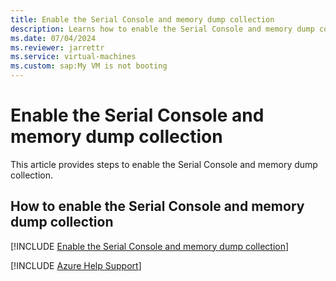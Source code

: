 ```yaml
---
title: Enable the Serial Console and memory dump collection
description: Learns how to enable the Serial Console and memory dump collection.
ms.date: 07/04/2024
ms.reviewer: jarrettr
ms.service: virtual-machines
ms.custom: sap:My VM is not booting
---
```

# Enable the Serial Console and memory dump collection

This article provides steps to enable the Serial Console and memory dump collection.

## How to enable the Serial Console and memory dump collection

[!INCLUDE [Enable the Serial Console and memory dump collection](../../../includes/azure/enable-serial-console-memory-dump-collection.md)]

[!INCLUDE [Azure Help Support](../../../includes/azure-help-support.md)]
